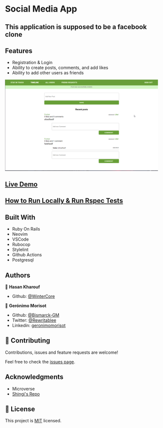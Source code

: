 # Social Media App

## This application is supposed to be a facebook clone

## Features
- Registration & Login
- Ability to create posts, comments, and add likes
- Ability to add other users as friends

![Screenshot](screenshot.png)

## [Live Demo](https://naked-social-scaffold.herokuapp.com/)

## [How to Run Locally & Run Rspec Tests](HOWTO.md) 

## Built With

- Ruby On Rails
- Neovim
- VSCode
- Rubocop
- Stylelint
- Github Actions
- Postgresql

## Authors

👤 **Hasan Kharouf**

- Github: [@WinterCore](https://github.com/wintercore)

👤 **Gerónimo Morisot**

- Github: [@Bismarck-GM](https://github.com/Bismarck-GM)
- Twitter: [@Rewritablee](https://twitter.com/Rewritablee)
- Linkedin: [geronimomorisot](https://linkedin.com/in/geronimomorisot)

## 🤝 Contributing

Contributions, issues and feature requests are welcome!

Feel free to check the [issues page](issues/).

## Acknowledgments

- Microverse
- [Shingi's Repo](https://github.com/simandebvu/Social-media-website)

## 📝 License

This project is [MIT](lic.url) licensed.